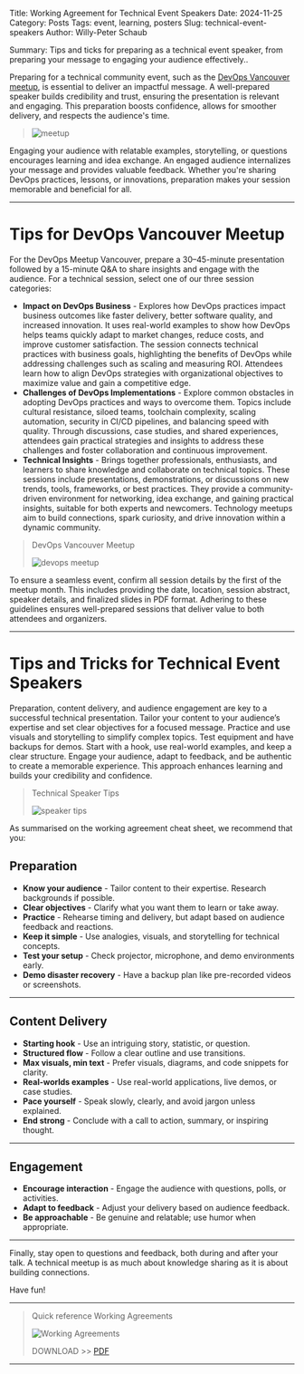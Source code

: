 Title: Working Agreement for Technical Event Speakers
Date: 2024-11-25
Category: Posts 
Tags: event, learning, posters
Slug: technical-event-speakers
Author: Willy-Peter Schaub

Summary: Tips and ticks for preparing as a technical event speaker, from preparing your message to engaging your audience effectively..


Preparing for a technical community event, such as the [DevOps Vancouver meetup](https://www.meetup.com/DevOps-Vancouver-BC-Canada), is essential to deliver an impactful message. A well-prepared speaker builds credibility and trust, ensuring the presentation is relevant and engaging. This preparation boosts confidence, allows for smoother delivery, and respects the audience's time.

> ![meetup](../images/technical-event-speakers-1.png) 

Engaging your audience with relatable examples, storytelling, or questions encourages learning and idea exchange. An engaged audience internalizes your message and provides valuable feedback. Whether you're sharing DevOps practices, lessons, or innovations, preparation makes your session memorable and beneficial for all.

---

# Tips for DevOps Vancouver Meetup

For the DevOps Meetup Vancouver, prepare a 30–45-minute presentation followed by a 15-minute Q&A to share insights and engage with the audience. For a technical session, select one of our three session categories:

- **Impact on DevOps Business** - Explores how DevOps practices impact business outcomes like faster delivery, better software quality, and increased innovation. It uses real-world examples to show how DevOps helps teams quickly adapt to market changes, reduce costs, and improve customer satisfaction. The session connects technical practices with business goals, highlighting the benefits of DevOps while addressing challenges such as scaling and measuring ROI. Attendees learn how to align DevOps strategies with organizational objectives to maximize value and gain a competitive edge.
- **Challenges of DevOps Implementations** - Explore common obstacles in adopting DevOps practices and ways to overcome them. Topics include cultural resistance, siloed teams, toolchain complexity, scaling automation, security in CI/CD pipelines, and balancing speed with quality. Through discussions, case studies, and shared experiences, attendees gain practical strategies and insights to address these challenges and foster collaboration and continuous improvement.
- **Technical Insights** - Brings together professionals, enthusiasts, and learners to share knowledge and collaborate on technical topics. These sessions include presentations, demonstrations, or discussions on new trends, tools, frameworks, or best practices. They provide a community-driven environment for networking, idea exchange, and gaining practical insights, suitable for both experts and newcomers. Technology meetups aim to build connections, spark curiosity, and drive innovation within a dynamic community.

> DevOps Vancouver Meetup
>
> ![devops meetup](../images/technical-event-speakers-2.png) 

To ensure a seamless event, confirm all session details by the first of the meetup month. This includes providing the date, location, session abstract, speaker details, and finalized slides in PDF format. Adhering to these guidelines ensures well-prepared sessions that deliver value to both attendees and organizers.

---

# Tips and Tricks for Technical Event Speakers

Preparation, content delivery, and audience engagement are key to a successful technical presentation. Tailor your content to your audience’s expertise and set clear objectives for a focused message. Practice and use visuals and storytelling to simplify complex topics. Test equipment and have backups for demos. Start with a hook, use real-world examples, and keep a clear structure. Engage your audience, adapt to feedback, and be authentic to create a memorable experience. This approach enhances learning and builds your credibility and confidence.

> Technical Speaker Tips
>
> ![speaker tips](../images/technical-event-speakers-3.png) 

As summarised on the working agreement cheat sheet, we recommend that you:

## Preparation

- **Know your audience** - Tailor content to their expertise. Research backgrounds if possible.
- **Clear objectives** - Clarify what you want them to learn or take away.
- **Practice** - Rehearse timing and delivery, but adapt based on audience feedback and reactions.
- **Keep it simple** - Use analogies, visuals, and storytelling for technical concepts.
- **Test your setup** - Check projector, microphone, and demo environments early.
- **Demo disaster recovery** - Have a backup plan like pre-recorded videos or screenshots.

---

## Content Delivery

- **Starting hook** - Use an intriguing story, statistic, or question.
- **Structured flow** - Follow a clear outline and use transitions.
- **Max visuals, min text** - Prefer visuals, diagrams, and code snippets for clarity.
- **Real-worlds examples** - Use real-world applications, live demos, or case studies.
- **Pace yourself** - Speak slowly, clearly, and avoid jargon unless explained.
- **End strong** - Conclude with a call to action, summary, or inspiring thought.

---

## Engagement

- **Encourage interaction** - Engage the audience with questions, polls, or activities.
- **Adapt to feedback** - Adjust your delivery based on audience feedback.
- **Be approachable** - Be genuine and relatable; use humor when appropriate.

---

Finally, stay open to questions and feedback, both during and after your talk. A technical meetup is as much about knowledge sharing as it is about building connections.

Have fun!

---

> Quick reference Working Agreements 
>
> ![Working Agreements](../images/technical-event-speakers-4.png) 
>
> DOWNLOAD >> [PDF](/documents/technical-event-speakers.pdf)

---

